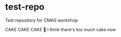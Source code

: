 # test-repo
 Test repository for CMAS workshop

 CAKE
 CAKE
 CAKE
 :tada:
 I think there's too much cake now
